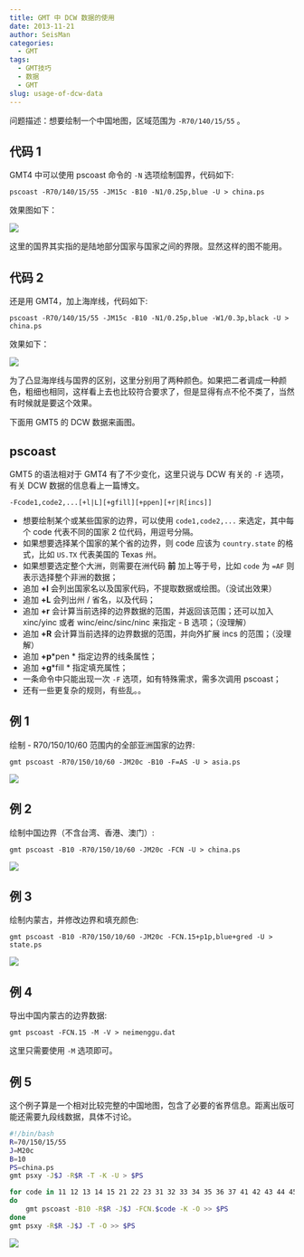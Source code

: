 ```yaml
---
title: GMT 中 DCW 数据的使用
date: 2013-11-21
author: SeisMan
categories:
  - GMT
tags:
  - GMT技巧
  - 数据
  - GMT
slug: usage-of-dcw-data
---
```


问题描述：想要绘制一个中国地图，区域范围为 `-R70/140/15/55` 。

<!--more-->

## 代码 1

GMT4 中可以使用 pscoast 命令的 `-N` 选项绘制国界，代码如下:

    pscoast -R70/140/15/55 -JM15c -B10 -N1/0.25p,blue -U > china.ps

效果图如下：

![](/images/2013112101.jpg)

这里的国界其实指的是陆地部分国家与国家之间的界限。显然这样的图不能用。

## 代码 2

还是用 GMT4，加上海岸线，代码如下:

    pscoast -R70/140/15/55 -JM15c -B10 -N1/0.25p,blue -W1/0.3p,black -U > china.ps

效果如下：

![](/images/2013112102.jpg)

为了凸显海岸线与国界的区别，这里分别用了两种颜色。如果把二者调成一种颜色，粗细也相同，这样看上去也比较符合要求了，但是显得有点不伦不类了，当然有时候就是要这个效果。

下面用 GMT5 的 DCW 数据来画图。

## pscoast

GMT5 的语法相对于 GMT4 有了不少变化，这里只说与 DCW 有关的 `-F` 选项，有关 DCW 数据的信息看上一篇博文。

    -Fcode1,code2,...[+l|L][+gfill][+ppen][+r|R[incs]]

-   想要绘制某个或某些国家的边界，可以使用 `code1,code2,...` 来选定，其中每个 code 代表不同的国家 2 位代码，用逗号分隔。
-   如果想要选择某个国家的某个省的边界，则 code 应该为 `country.state` 的格式，比如 `US.TX` 代表美国的 Texas 州。
-   如果想要选定整个大洲，则需要在洲代码 **前** 加上等于号，比如 `code` 为 `=AF` 则表示选择整个非洲的数据；
-   追加 **+l** 会列出国家名以及国家代码，不提取数据或绘图。（没试出效果）
-   追加 **+L** 会列出州 / 省名，以及代码；
-   追加 **+r** 会计算当前选择的边界数据的范围，并返回该范围；还可以加入 xinc/yinc 或者 winc/einc/sinc/ninc 来指定 - B 选项；（没理解）
-   追加 **+R** 会计算当前选择的边界数据的范围，并向外扩展 incs 的范围；（没理解）
-   追加 **+p***pen * 指定边界的线条属性；
-   追加 **+g***fill * 指定填充属性；
-   一条命令中只能出现一次 `-F` 选项，如有特殊需求，需多次调用 pscoast；
-   还有一些更复杂的规则，有些乱。。

## 例 1

绘制 - R70/150/10/60 范围内的全部亚洲国家的边界:

    gmt pscoast -R70/150/10/60 -JM20c -B10 -F=AS -U > asia.ps

![](/images/2013112103.jpg)

## 例 2

绘制中国边界（不含台湾、香港、澳门）:

    gmt pscoast -B10 -R70/150/10/60 -JM20c -FCN -U > china.ps

![](/images/2013112104.jpg)

## 例 3

绘制内蒙古，并修改边界和填充颜色:

    gmt pscoast -B10 -R70/150/10/60 -JM20c -FCN.15+p1p,blue+gred -U > state.ps

![](/images/2013112105.jpg)

## 例 4

导出中国内蒙古的边界数据:

    gmt pscoast -FCN.15 -M -V > neimenggu.dat

这里只需要使用 `-M` 选项即可。

## 例 5

这个例子算是一个相对比较完整的中国地图，包含了必要的省界信息。距离出版可能还需要九段线数据，具体不讨论。

``` bash
#!/bin/bash
R=70/150/15/55
J=M20c
B=10
PS=china.ps
gmt psxy -J$J -R$R -T -K -U > $PS

for code in 11 12 13 14 15 21 22 23 31 32 33 34 35 36 37 41 42 43 44 45 46 50 51 52 53 54 61 62 63 64 65 71 91 92;
do
    gmt pscoast -B10 -R$R -J$J -FCN.$code -K -O >> $PS
done
gmt psxy -R$R -J$J -T -O >> $PS
```

![](/images/2013112106.jpg)
